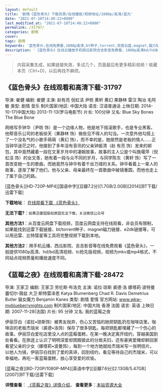 ```yaml
---
layout: default
title: '剧情《蓝色骨头》下载资源/在线播放/视频地址/1080p/高清/蓝光'
date: "2021-07-10T14:40:22+0800"
last_modified_at: "2021-07-10T14:40:22+0800"
permalink: /31797/
categories: 剧情
cover:
tags: 剧情
keywords: '蓝色骨头,在线免费看,1080p高清,bt种子,torrent,百度云盘,magnet,磁力链,迅雷下载资源'
description: '《蓝色骨头》在线云播放手机西瓜影院吉吉影音免费看，1080p高清bd/hd未删减完整版和tc抢先枪版，mkv/mp4格式，附带bt/torrent种子、magnet/磁力链、百度云盘、网盘资源迅雷下载链接'
---
```


>内容采集生成，如果链接失效，多试几个，页面最后有更多精彩视频！收藏本页（Ctrl+D)，以后再找不麻烦。


## 《蓝色骨头》在线观看和高清下载-31797

导演: 崔健 编剧: 崔健 主演: 赵有亮 倪虹洁 尹昉 黄轩 黄幻 果静林 雷汉 陶冶 毛阿敏 类型: 剧情 音乐 制片国家/地区: 中国大陆 语言: 汉语普通话 上映日期: 2014-10-17(中国大陆) 2013-11-13(罗马电影节) 片长: 100分钟 又名: Blue Sky Bones The Blue Bone

网络写手钟华（尹昉 饰）是一个边缘人物，他是地下摇滚歌手，也是专业黑客。他帮音乐公司的老板徐天（果静林 饰）做些见不得人的勾当。一次意外他勾搭上了一个没名气的小歌手萌萌（黄幻 饰），而不幸的是，她居然是老板的情人……正当钟华迷茫之时，他接到了多年没有音讯的父亲钟振清（赵 有亮 饰）发来的邮包，其中竟然藏着一段在文革岁月中的凄婉故事，故事的主人公是个叫施堰萍（倪虹洁 饰）的女文青，她有着一段与众不同的岁月，与同学陈东（黄轩 饰）写了一首改变她一生的歌曲，而她竟然与钟华有着千丝万缕的关系。钟华看着上一辈人的故事，逐渐了解了他们，他与父亲、母亲最终在一首歌曲中破镜重圆，而他也走上了属于自己的路。


[蓝色骨头][HD-720P-MP4][国语中字][豆瓣7.2分][1.7GB/2.0GB][2014][BT下载/迅雷下载]

**下载地址**： [在线观看下载 《蓝色骨头》](https://www.btdx8.com/torrent/the_blue_bone_2014.html) 


**无法下载?**：`如果迅雷因版权原因无法下载，关注微信公众号 `

**其他方法1**：从百度云网盘下载视频，百度云网盘支持在线观看，非会员有限制，如果能找到迅雷下载链接、bt/torrent种子、magnet磁力链接、e2dk链接等，可以用迅雷、比特彗星等工具将完整视频下载到本地。

**其他方法2**：用手机云播、西瓜影院、吉吉影音等在线免费观看《蓝色骨头》，一般提供1080p高清、hd/bd高清视频、tc抢先版视频，视频为mkv或mp4格式，不同站点视频质量和播放速度不同。


## 《蓝莓之夜》在线观看和高清下载-28472

导演: 王家卫 编剧: 王家卫 劳伦斯·布洛克 主演: 诺拉·琼斯 裘德·洛 娜塔莉·波特曼 蕾切尔·薇兹 大卫·斯特雷泽恩 Katya Blumenberg Chad R. Davis Demetrius Butler 猫女魔力 Benjamin Kanes 类型: 剧情 爱情 官方网站: www.wkw-myblueberrynights.com 制片国家/地区: 中国大陆 香港 法国 语言: 英语 上映日期: 2007-11-28(法国) 片长: 95 分钟 又名: 我的蓝莓之夜

伊丽莎白（诺拉•琼斯饰）被男友抛弃，伤心又苦恼的她把钥匙扔在咖啡店里。咖啡店的老板杰瑞米（裘德•洛饰）保存了很多钥匙，每把钥匙都埋藏了一个伤心的故事。伊丽莎白爱吃店里没人点的蓝莓蛋糕，在某一晚决定离开纽约，穿越美国到处看看。在旅途上认识了明明深爱却困囿彼此的分居夫妇，还有豪爽爱赌却鲜回家看望父亲的少女（娜塔莉•波曼饰），每到一个地方她就给杰瑞米写一张明信片。以他人为镜，伊丽莎白找到了爱的真谛，回到纽约，看见等待自己的杰瑞米，可以幸福地，再吃一客蓝莓蛋糕，放心享受爱的欢愉。


[蓝莓之夜][BD-720P/1080P-MP4][英语中字][豆瓣7.6分][2.13GB/5.47GB][2007][BT下载/迅雷下载]

**详情查看**： [《蓝莓之夜》详情介绍](/movie/28472/)， **查看更多**：[本站资源大全](/movie/t/all/)

